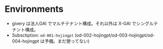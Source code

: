 # Environments

- givery は法人GAI でマルチテナント構成。それ以外は X-GAI でシングルテナント構成。
- Subsctiption: `od-001-hojingpt` (od-002-hojingpt/od-003-hojingpt/od-004-hojingpt は予備。まだ使ってない)
